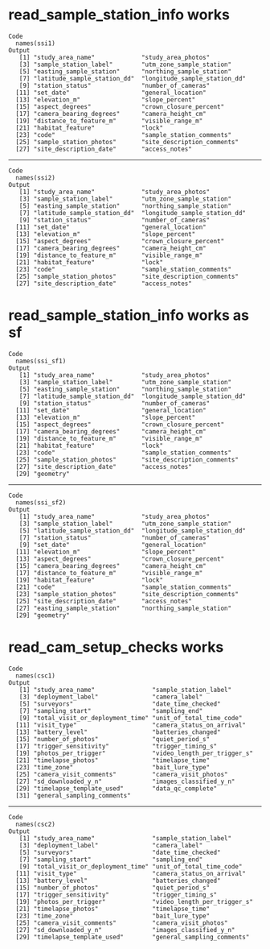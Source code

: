 # read_sample_station_info works

    Code
      names(ssi1)
    Output
       [1] "study_area_name"             "study_area_photos"          
       [3] "sample_station_label"        "utm_zone_sample_station"    
       [5] "easting_sample_station"      "northing_sample_station"    
       [7] "latitude_sample_station_dd"  "longitude_sample_station_dd"
       [9] "station_status"              "number_of_cameras"          
      [11] "set_date"                    "general_location"           
      [13] "elevation_m"                 "slope_percent"              
      [15] "aspect_degrees"              "crown_closure_percent"      
      [17] "camera_bearing_degrees"      "camera_height_cm"           
      [19] "distance_to_feature_m"       "visible_range_m"            
      [21] "habitat_feature"             "lock"                       
      [23] "code"                        "sample_station_comments"    
      [25] "sample_station_photos"       "site_description_comments"  
      [27] "site_description_date"       "access_notes"               

---

    Code
      names(ssi2)
    Output
       [1] "study_area_name"             "study_area_photos"          
       [3] "sample_station_label"        "utm_zone_sample_station"    
       [5] "easting_sample_station"      "northing_sample_station"    
       [7] "latitude_sample_station_dd"  "longitude_sample_station_dd"
       [9] "station_status"              "number_of_cameras"          
      [11] "set_date"                    "general_location"           
      [13] "elevation_m"                 "slope_percent"              
      [15] "aspect_degrees"              "crown_closure_percent"      
      [17] "camera_bearing_degrees"      "camera_height_cm"           
      [19] "distance_to_feature_m"       "visible_range_m"            
      [21] "habitat_feature"             "lock"                       
      [23] "code"                        "sample_station_comments"    
      [25] "sample_station_photos"       "site_description_comments"  
      [27] "site_description_date"       "access_notes"               

# read_sample_station_info works as sf

    Code
      names(ssi_sf1)
    Output
       [1] "study_area_name"             "study_area_photos"          
       [3] "sample_station_label"        "utm_zone_sample_station"    
       [5] "easting_sample_station"      "northing_sample_station"    
       [7] "latitude_sample_station_dd"  "longitude_sample_station_dd"
       [9] "station_status"              "number_of_cameras"          
      [11] "set_date"                    "general_location"           
      [13] "elevation_m"                 "slope_percent"              
      [15] "aspect_degrees"              "crown_closure_percent"      
      [17] "camera_bearing_degrees"      "camera_height_cm"           
      [19] "distance_to_feature_m"       "visible_range_m"            
      [21] "habitat_feature"             "lock"                       
      [23] "code"                        "sample_station_comments"    
      [25] "sample_station_photos"       "site_description_comments"  
      [27] "site_description_date"       "access_notes"               
      [29] "geometry"                   

---

    Code
      names(ssi_sf2)
    Output
       [1] "study_area_name"             "study_area_photos"          
       [3] "sample_station_label"        "utm_zone_sample_station"    
       [5] "latitude_sample_station_dd"  "longitude_sample_station_dd"
       [7] "station_status"              "number_of_cameras"          
       [9] "set_date"                    "general_location"           
      [11] "elevation_m"                 "slope_percent"              
      [13] "aspect_degrees"              "crown_closure_percent"      
      [15] "camera_bearing_degrees"      "camera_height_cm"           
      [17] "distance_to_feature_m"       "visible_range_m"            
      [19] "habitat_feature"             "lock"                       
      [21] "code"                        "sample_station_comments"    
      [23] "sample_station_photos"       "site_description_comments"  
      [25] "site_description_date"       "access_notes"               
      [27] "easting_sample_station"      "northing_sample_station"    
      [29] "geometry"                   

# read_cam_setup_checks works

    Code
      names(csc1)
    Output
       [1] "study_area_name"                "sample_station_label"          
       [3] "deployment_label"               "camera_label"                  
       [5] "surveyors"                      "date_time_checked"             
       [7] "sampling_start"                 "sampling_end"                  
       [9] "total_visit_or_deployment_time" "unit_of_total_time_code"       
      [11] "visit_type"                     "camera_status_on_arrival"      
      [13] "battery_level"                  "batteries_changed"             
      [15] "number_of_photos"               "quiet_period_s"                
      [17] "trigger_sensitivity"            "trigger_timing_s"              
      [19] "photos_per_trigger"             "video_length_per_trigger_s"    
      [21] "timelapse_photos"               "timelapse_time"                
      [23] "time_zone"                      "bait_lure_type"                
      [25] "camera_visit_comments"          "camera_visit_photos"           
      [27] "sd_downloaded_y_n"              "images_classified_y_n"         
      [29] "timelapse_template_used"        "data_qc_complete"              
      [31] "general_sampling_comments"     

---

    Code
      names(csc2)
    Output
       [1] "study_area_name"                "sample_station_label"          
       [3] "deployment_label"               "camera_label"                  
       [5] "surveyors"                      "date_time_checked"             
       [7] "sampling_start"                 "sampling_end"                  
       [9] "total_visit_or_deployment_time" "unit_of_total_time_code"       
      [11] "visit_type"                     "camera_status_on_arrival"      
      [13] "battery_level"                  "batteries_changed"             
      [15] "number_of_photos"               "quiet_period_s"                
      [17] "trigger_sensitivity"            "trigger_timing_s"              
      [19] "photos_per_trigger"             "video_length_per_trigger_s"    
      [21] "timelapse_photos"               "timelapse_time"                
      [23] "time_zone"                      "bait_lure_type"                
      [25] "camera_visit_comments"          "camera_visit_photos"           
      [27] "sd_downloaded_y_n"              "images_classified_y_n"         
      [29] "timelapse_template_used"        "general_sampling_comments"     

